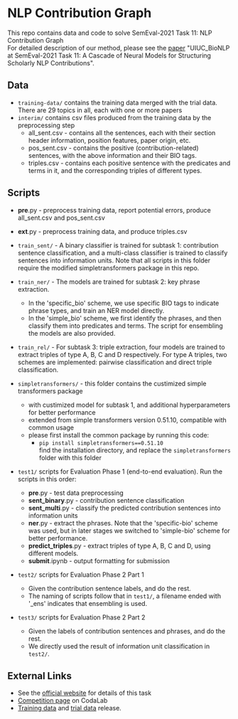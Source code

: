 # NLP Contribution Graph
This repo contains data and code to solve SemEval-2021 Task 11: NLP Contribution Graph\
For detailed description of our method, please see the [paper](https://arxiv.org/abs/2105.05435/) "UIUC_BioNLP at SemEval-2021 Task 11: A Cascade of Neural Models for Structuring Scholarly NLP Contributions".

## Data
* <code>training-data/</code> contains the training data merged with the trial data. There are 29 topics in all, each with one or more papers
* <code>interim/</code> contains csv files produced from the training data by the preprocessing step
  * all_sent.csv - contains all the sentences, each with their section header information, position features, paper origin, etc.
  * pos_sent.csv - contains the positive (contribution-related) sentences, with the above information and their BIO tags.
  * triples.csv - contains each positive sentence with the predicates and terms in it, and the corresponding triples of different types.


## Scripts
* **pre**.py - preprocess training data, report potential errors, produce all_sent.csv and pos_sent.csv
* **ext**.py - preprocess training data, and produce triples.csv
* <code>train_sent/</code> - A binary classifier is trained for subtask 1: contribution sentence classification, and a multi-class classifier is trained to classify sentences into information units. Note that all scripts in this folder require the modified simpletransformers package in this repo.

* <code>train_ner/</code> - The models are trained for subtask 2: key phrase extraction. 
  * In the 'specific_bio' scheme, we use specific BIO tags to indicate phrase types, and train an NER model directly.
  * In the 'simple_bio' scheme, we first identify the phrases, and then classify them into predicates and terms. The script for ensembling the models are also provided.
* <code>train_rel/</code> - For subtask 3: triple extraction\, four models are trained to extract triples of type A, B, C and D respectively. For type A triples, two schemes are implemented: pairwise classification and direct triple classification.
* <code>simpletransformers/</code> - this folder contains the custimized simple transformers package
  * with custimized model for subtask 1, and additional hyperparameters for better performance
  * extended from simple transformers version 0.51.10, compatible with common usage
  * please first install the common package by running this code:
    * <code>pip install simpletransformers==0.51.10</code>\
    find the installation directory, and replace the <code>simpletransformers</code> folder with this folder

* <code>test1/</code> scripts for Evaluation Phase 1 (end-to-end evaluation). Run the scripts in this order:
  * **pre**.py - test data preprocessing
  * **sent_binary**.py - contribution sentence classification
  * **sent_multi**.py - classify the predicted contribution sentences into information units
  * **ner**.py - extract the phrases. Note that the 'specific-bio' scheme was used, but in later stages we switched to 'simple-bio' scheme for better performance.
  * **predict_triples**.py - extract triples of type A, B, C and D, using different models.
  * **submit**.ipynb - output formatting for submission
* <code>test2/</code> scripts for Evaluation Phase 2 Part 1
  * Given the contribution sentence labels, and do the rest.
  * The naming of scripts follow that in <code>test1/</code>, a filename ended with '_ens' indicates that ensembling is used.
* <code>test3/</code> scripts for Evaluation Phase 2 Part 2
  * Given the labels of contribution sentences and phrases, and do the rest. 
  * We directly used the result of information unit classification in <code>test2/</code>.

## External Links
* See the [official website](https://ncg-task.github.io/) for details of this task
* [Competition page](https://competitions.codalab.org/competitions/25680) on CodaLab
* [Training data](https://github.com/ncg-task/training-data) and [trial data](https://github.com/ncg-task/trial-data) release.
